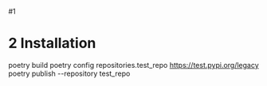 #1

# 2 Installation
poetry build
poetry config repositories.test_repo https://test.pypi.org/legacy
poetry publish --repository test_repo
